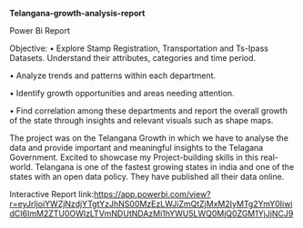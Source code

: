 **Telangana-growth-analysis-report**



Power Bi Report

Objective: • Explore Stamp Registration, Transportation and Ts-Ipass Datasets. Understand their attributes, categories and time period.

• Analyze trends and patterns within each department. 

• Identify growth opportunities and areas needing attention.

• Find correlation among these departments and report the overall growth of the state through insights and relevant visuals such as shape maps.

The project was on the Telangana Growth in which we have to analyse the data and provide important and meaningful insights to the Telagana Government. Excited to showcase my Project-building skills in this real-world. Telangana is one of the fastest growing states in india and one of the states with an open data policy. They have published all their data online.




Interactive Report link:https://app.powerbi.com/view?r=eyJrIjoiYWZjNzdjYTgtYzJhNS00MzEzLWJiZmQtZjMxM2IyMTg2YmY0IiwidCI6ImM2ZTU0OWIzLTVmNDUtNDAzMi1hYWU5LWQ0MjQ0ZGM1YjJjNCJ9

